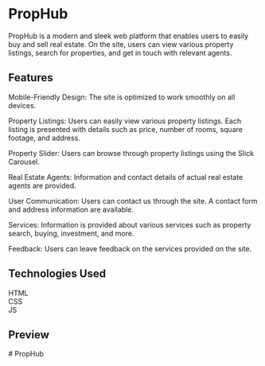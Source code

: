 <h1>PropHub</h1>
PropHub is a modern and sleek web platform that enables users to easily buy and sell real estate. On the site, users can view various property listings, search for properties, and get in touch with relevant agents.

<h2>Features</h2>
Mobile-Friendly Design: The site is optimized to work smoothly on all devices.

Property Listings: Users can easily view various property listings. Each listing is presented with details such as price, number of rooms, square footage, and address.

Property Slider: Users can browse through property listings using the Slick Carousel.

Real Estate Agents: Information and contact details of actual real estate agents are provided.

User Communication: Users can contact us through the site. A contact form and address information are available.

Services: Information is provided about various services such as property search, buying, investment, and more.

Feedback: Users can leave feedback on the services provided on the site.

<h2>Technologies Used</h2>
HTML
<br>
CSS
<br>
JS

<h2>Preview</h2>
# PropHub
